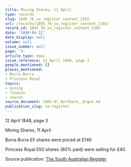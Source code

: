 ```yaml
---
title: Mining Shares, 11 April
type: records
slug: 1845_76_sa_register_content_2165
url: /records/1845_76_sa_register_content_2165/
record_id: 1845_76_sa_register_content_2165
date: '1848-04-12'
date_display: null
volume: null
issue_number: null
page: '3'
article_type: news
issue_reference: 12 April 1848, page 3
people_mentioned: []
places_mentioned:
- Burra Burra
- Princess Royal
topics:
- mining
- finance
- shares
source_document: 1985-87_Northern__Argus.md
publication_slug: sa-register
---
```


12 April 1848, page 3

Mining Shares, 11 April

Burra Burra 		£5 shares were priced at £140

Princess Royal		£50 shares (80% paid) were selling for £40.

Source publication: [The South Australian Register](/publications/sa-register/)
